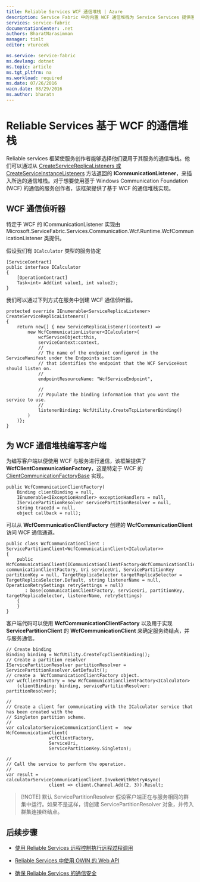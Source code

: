 ```yaml
---
title: Reliable Services WCF 通信堆栈 | Azure
description: Service Fabric 中的内置 WCF 通信堆栈为 Service Services 提供客户端到服务的 WCF 通信。
services: service-fabric
documentationCenter: .net
authors: BharatNarasimman
manager: timlt
editor: vturecek

ms.service: service-fabric
ms.devlang: dotnet
ms.topic: article
ms.tgt_pltfrm: na
ms.workload: required
ms.date: 07/26/2016
wacn.date: 08/29/2016
ms.author: bharatn
---
```


# Reliable Services 基于 WCF 的通信堆栈
Reliable services 框架使服务创作者能够选择他们要用于其服务的通信堆栈。他们可以通过从 [CreateServiceReplicaListeners 或 CreateServiceInstanceListeners](./service-fabric-reliable-services-communication.md) 方法返回的 **ICommunicationListener**，来插入所选的通信堆栈。对于想要使用基于 Windows Communication Foundation (WCF) 的通信的服务创作者，该框架提供了基于 WCF 的通信堆栈实现。

## WCF 通信侦听器
特定于 WCF 的 ICommunicationListener 实现由 Microsoft.ServiceFabric.Services.Communication.Wcf.Runtime.WcfCommunicationListener 类提供。

假设我们有 `ICalculator` 类型的服务协定

	[ServiceContract]
	public interface ICalculator
	{
	    [OperationContract]
	    Task<int> Add(int value1, int value2);
	}

我们可以通过下列方式在服务中创建 WCF 通信侦听器。

	protected override IEnumerable<ServiceReplicaListener> CreateServiceReplicaListeners()
	{
    	return new[] { new ServiceReplicaListener((context) =>
        	new WcfCommunicationListener<ICalculator>(
            	wcfServiceObject:this,
            	serviceContext:context,
            	//
            	// The name of the endpoint configured in the ServiceManifest under the Endpoints section
            	// that identifies the endpoint that the WCF ServiceHost should listen on.
            	//
            	endpointResourceName: "WcfServiceEndpoint",

            	//
            	// Populate the binding information that you want the service to use.
            	//
            	listenerBinding: WcfUtility.CreateTcpListenerBinding()
        	)
    	)};
	}

## 为 WCF 通信堆栈编写客户端
为编写客户端以便使用 WCF 与服务进行通信，该框架提供了 **WcfClientCommunicationFactory**，这是特定于 WCF 的 [ClientCommunicationFactoryBase](./service-fabric-reliable-services-communication.md) 实现。

	public WcfCommunicationClientFactory(
    	Binding clientBinding = null,
    	IEnumerable<IExceptionHandler> exceptionHandlers = null,
    	IServicePartitionResolver servicePartitionResolver = null,
    	string traceId = null,
    	object callback = null);

可以从 **WcfCommunicationClientFactory** 创建的 **WcfCommunicationClient** 访问 WCF 通信通道。

	public class WcfCommunicationClient : ServicePartitionClient<WcfCommunicationClient<ICalculator>>
   	{
       	public WcfCommunicationClient(ICommunicationClientFactory<WcfCommunicationClient<ICalculator>> communicationClientFactory, Uri serviceUri, ServicePartitionKey partitionKey = null, TargetReplicaSelector targetReplicaSelector = TargetReplicaSelector.Default, string listenerName = null, OperationRetrySettings retrySettings = null)
           : base(communicationClientFactory, serviceUri, partitionKey, targetReplicaSelector, listenerName, retrySettings)
       	{
       	}
   	}

客户端代码可以使用 **WcfCommunicationClientFactory** 以及用于实现 **ServicePartitionClient** 的 **WcfCommunicationClient** 来确定服务终结点，并与服务通信。

	// Create binding
	Binding binding = WcfUtility.CreateTcpClientBinding();
	// Create a partition resolver
	IServicePartitionResolver partitionResolver = ServicePartitionResolver.GetDefault();
	// create a  WcfCommunicationClientFactory object.
	var wcfClientFactory = new WcfCommunicationClientFactory<ICalculator>
	    (clientBinding: binding, servicePartitionResolver: partitionResolver);
	
	//
	// Create a client for communicating with the ICalculator service that has been created with the
	// Singleton partition scheme.
	//
	var calculatorServiceCommunicationClient =  new WcfCommunicationClient(
	                wcfClientFactory,
	                ServiceUri,
	                ServicePartitionKey.Singleton);
	
	//
	// Call the service to perform the operation.
	//
	var result = calculatorServiceCommunicationClient.InvokeWithRetryAsync(
	                client => client.Channel.Add(2, 3)).Result;
	
>[!NOTE] 默认 ServicePartitionResolver 假设客户端正在与服务相同的群集中运行。如果不是这样，请创建 ServicePartitionResolver 对象，并传入群集连接终结点。

## 后续步骤
* [使用 Reliable Services 远程控制执行远程过程调用](./service-fabric-reliable-services-communication-remoting.md)

* [Reliable Services 中使用 OWIN 的 Web API](./service-fabric-reliable-services-communication-webapi.md)

* [确保 Reliable Services 的通信安全](./service-fabric-reliable-services-secure-communication.md)

<!---HONumber=Mooncake_0822_2016-->